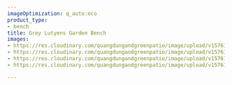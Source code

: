 ```yaml
---
imageOptimization: q_auto:eco
product_type:
- bench
title: Grey Lutyens Garden Bench
images:
- https://res.cloudinary.com/quangdungandgreenpatio/image/upload/v1576124042/posts/DSC07770_ds9049.png
- https://res.cloudinary.com/quangdungandgreenpatio/image/upload/v1576124041/posts/DSC07766_yooihf.png
- https://res.cloudinary.com/quangdungandgreenpatio/image/upload/v1576124042/posts/DSC07791_ffjcvs.png
- https://res.cloudinary.com/quangdungandgreenpatio/image/upload/v1576124042/posts/DSC07781_s3lkpr.png

---
```

